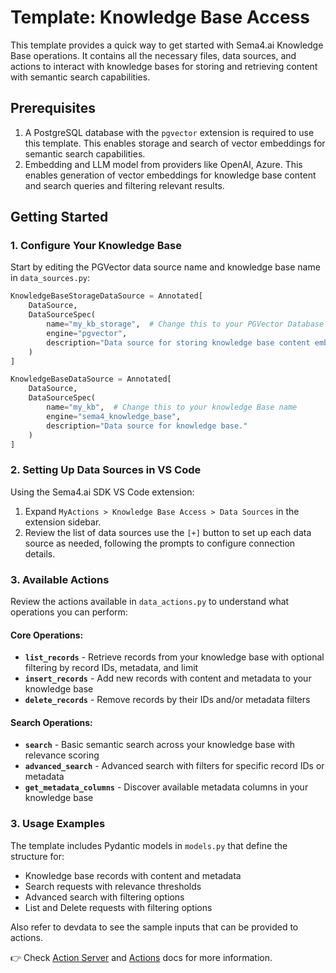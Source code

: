 # Template: Knowledge Base Access

This template provides a quick way to get started with Sema4.ai Knowledge Base operations. It contains all the necessary files, data sources, and actions to interact with knowledge bases for storing and retrieving content with semantic search capabilities.

## Prerequisites

1. A PostgreSQL database with the `pgvector` extension is required to use this template. This enables storage and search of vector embeddings for semantic search capabilities.
2. Embedding and LLM model from providers like OpenAI, Azure. This enables generation of vector embeddings for knowledge base content and search queries and filtering relevant results. 

## Getting Started

### 1. Configure Your Knowledge Base

Start by editing the PGVector data source name and knowledge base name in `data_sources.py`:

```python
KnowledgeBaseStorageDataSource = Annotated[
    DataSource,
    DataSourceSpec(
        name="my_kb_storage",  # Change this to your PGVector Database name
        engine="pgvector",
        description="Data source for storing knowledge base content embeddings",
    )
]

KnowledgeBaseDataSource = Annotated[
    DataSource,
    DataSourceSpec(
        name="my_kb",  # Change this to your knowledge Base name
        engine="sema4_knowledge_base",
        description="Data source for knowledge base."
    )
]
```

### 2. Setting Up Data Sources in VS Code

Using the Sema4.ai SDK VS Code extension:

1. Expand `MyActions > Knowledge Base Access > Data Sources` in the extension sidebar.
2. Review the list of data sources use the `[+]` button to set up each data source as needed, following the prompts to configure connection details.

### 3. Available Actions

Review the actions available in `data_actions.py` to understand what operations you can perform:

#### Core Operations:
- **`list_records`** - Retrieve records from your knowledge base with optional filtering by record IDs, metadata, and limit
- **`insert_records`** - Add new records with content and metadata to your knowledge base
- **`delete_records`** - Remove records by their IDs and/or metadata filters

#### Search Operations:
- **`search`** - Basic semantic search across your knowledge base with relevance scoring
- **`advanced_search`** - Advanced search with filters for specific record IDs or metadata
- **`get_metadata_columns`** - Discover available metadata columns in your knowledge base

### 3. Usage Examples

The template includes Pydantic models in `models.py` that define the structure for:
- Knowledge base records with content and metadata
- Search requests with relevance thresholds
- Advanced search with filtering options
- List and Delete requests with filtering options

Also refer to devdata to see the sample inputs that can be provided to actions.

👉 Check [Action Server](https://github.com/Sema4AI/actions/tree/master/action_server/docs) and [Actions](https://github.com/Sema4AI/actions/tree/master/actions/docs) docs for more information.